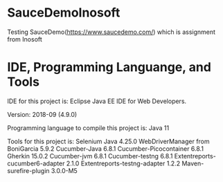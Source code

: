 # SauceDemoInosoft
Testing SauceDemo(https://www.saucedemo.com/) which is assignment from Inosoft

# IDE, Programming Languange, and Tools
IDE for this project is:
Eclipse Java EE IDE for Web Developers.

Version: 2018-09 (4.9.0)

Programming language to compile this project is:
Java 11

Tools for this project is:
Selenium Java 4.25.0
WebDriverManager from BoniGarcia 5.9.2
Cucumber-Java 6.8.1
Cucumber-Picocontainer 6.8.1
Gherkin 15.0.2
Cucumber-jvm 6.8.1
Cucumber-testng 6.8.1
Extentreports-cucumber6-adapter 2.1.0
Extentreports-testng-adapter 1.2.2
Maven-surefire-plugin 3.0.0-M5
